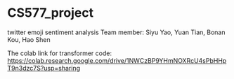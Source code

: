 # CS577_project
twitter emoji sentiment analysis
Team member: Siyu Yao, Yuan Tian, Bonan Kou, Hao Shen

The colab  link for transformer code: https://colab.research.google.com/drive/1NWCzBP9YHmNOXRcU4sPbHHpT9n3dzc7S?usp=sharing
